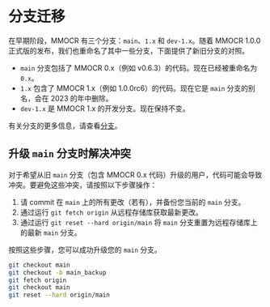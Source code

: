 # 分支迁移

在早期阶段，MMOCR 有三个分支：`main`、`1.x` 和 `dev-1.x`。随着 MMOCR 1.0.0 正式版的发布，我们也重命名了其中一些分支，下面提供了新旧分支的对照。

- `main` 分支包括了 MMOCR 0.x（例如 v0.6.3）的代码。现在已经被重命名为 `0.x`。
- `1.x` 包含了 MMOCR 1.x（例如 1.0.0rc6）的代码。现在它是 `main` 分支的别名，会在 2023 的年中删除。
- `dev-1.x` 是 MMOCR 1.x 的开发分支。现在保持不变。

有关分支的更多信息，请查看[分支](../notes/branches.md)。

## 升级 `main` 分支时解决冲突

对于希望从旧 `main` 分支（包含 MMOCR 0.x 代码）升级的用户，代码可能会导致冲突。要避免这些冲突，请按照以下步骤操作：

1. 请 commit 在 `main` 上的所有更改（若有），并备份您当前的 `main` 分支。
2. 通过运行 `git fetch origin` 从远程存储库获取最新更改。
3. 通过运行 `git reset --hard origin/main` 将 `main` 分支重置为远程存储库上的最新 `main` 分支。

按照这些步骤，您可以成功升级您的 `main` 分支。

```bash
git checkout main
git checkout -b main_backup
git fetch origin
git checkout main
git reset --hard origin/main
```
